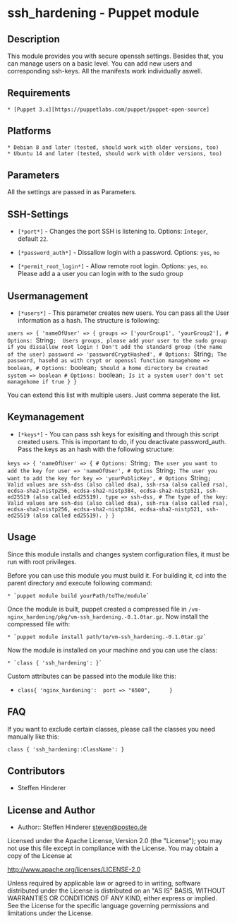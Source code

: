 # ssh_hardening - Puppet module

## Description
This module provides you with secure openssh settings. Besides that, you can manage users on a basic level. You can add new users and corresponding ssh-keys. 
All the manifests work individually aswell.

## Requirements
    * [Puppet 3.x][https://puppetlabs.com/puppet/puppet-open-source]

## Platforms
    * Debian 8 and later (tested, should work with older versions, too)
    * Ubuntu 14 and later (tested, should work with older versions, too)

## Parameters
All the settings are passed in as Parameters.

## SSH-Settings
* `[*port*]` - Changes the port SSH is listening to. Options: `Integer`, default `22`.

* `[*password_auth*]` - Dissallow login with a password. Options: `yes`, `no`

* `[*permit_root_login*]` - Allow remote root login. Options: `yes`, `no`. Please add a a user you can login with to the sudo group

## Usermanagement
* `[*users*]` - This parameter creates new users. You can pass all the User information as a hash. The structure is following:

`users => {
    'nameOfUser' => {
        groups => ['yourGroup1', 'yourGroup2'], # Options: `String`;  Users groups, please add your user to the sudo group if you dissallow root login ! Don't add the standard group (the name of the user)
        password => 'passwordCryptHashed', # Options: `String`; The password, hasehd as with crypt or openssl function
        managehome => boolean, # Options: `boolean`; Should a home directory be created
        system => boolean # Options: `boolean`; Is it a system user? don't set managehome if true
        }
}`

You can extend this list with multiple users. Just comma seperate the list.

## Keymanagement
* `[*keys*]` - You can pass ssh keys for exisiting and through this script created users. This is important to do, if you deactivate password_auth. 
Pass the keys as an hash with the following structure:

`keys => {
        'nameOfUser' => { # Options: `String`; The user you want to add the key for
            user => 'nameOfUser', # Optins `String`; The user you want to add the key for
            key => 'yourPublicKey', # Options `String`; Valid values are ssh-dss (also called dsa), ssh-rsa (also called rsa), ecdsa-sha2-nistp256, ecdsa-sha2-nistp384, ecdsa-sha2-nistp521, ssh-ed25519 (also called ed25519).
            type => ssh-dss, # The type of the key: Valid values are ssh-dss (also called dsa), ssh-rsa (also called rsa), ecdsa-sha2-nistp256, ecdsa-sha2-nistp384, ecdsa-sha2-nistp521, ssh-ed25519 (also called ed25519).
        }
}`


## Usage
Since this module installs and changes system configuration files, it must be run with root privileges.

Before you can use this module you must build it. For building it, cd into the parent directory and execute following command:

    * `puppet module build yourPath/toThe/module`
    
Once the module is built, puppet created a compressed file in `/vm-nginx_hardening/pkg/vm-ssh_hardening.-0.1.0tar.gz`. 
Now install the compressed file with:

    * `puppet module install path/to/vm-ssh_hardening.-0.1.0tar.gz`

Now the module is installed on your machine and you can use the class:

    * `class { 'ssh_hardening': }`
    
Custom attributes can be passed into the module like this:
    
  * `class{ 'nginx_hardening': 
                port => "6500",     
        }`


## FAQ
If you want to exclude certain classes, please call the classes you need manually like this:

`class { 'ssh_hardening::ClassName': }`


## Contributors
* Steffen Hinderer


## License and Author
 * Author:: Steffen Hinderer steven@posteo.de
 
Licensed under the Apache License, Version 2.0 (the "License"); you may not use this file except in compliance with the License. You may obtain a copy of the License at

http://www.apache.org/licenses/LICENSE-2.0

Unless required by applicable law or agreed to in writing, software distributed under the License is distributed on an "AS IS" BASIS, WITHOUT WARRANTIES OR CONDITIONS OF ANY KIND, either express or implied. See the License for the specific language governing permissions and limitations under the License.